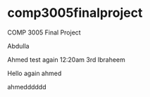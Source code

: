 # comp3005finalproject
COMP 3005 Final Project


Abdulla

Ahmed test again 12:20am 3rd
Ibraheem

Hello again ahmed

ahmedddddd